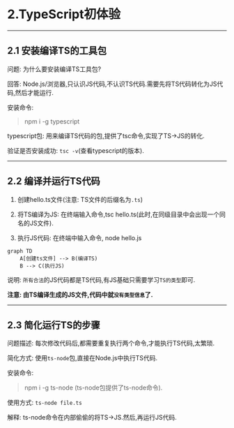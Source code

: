 # 2.TypeScript初体验

<hr />

## 2.1 安装编译TS的工具包

问题: 为什么要安装编译TS工具包?

回答: Node.js/浏览器,只认识JS代码,不认识TS代码.需要先将TS代码转化为JS代码,然后才能运行.

安装命令:

> npm i -g typescript

typescript包: 用来编译TS代码的包,提供了tsc命令,实现了TS->JS的转化.

验证是否安装成功: `tsc -v`(查看typescript的版本).

<hr />

## 2.2 编译并运行TS代码

1. 创建hello.ts文件(注意: TS文件的后缀名为`.ts`)

2. 将TS编译为JS: 在终端输入命令,tsc hello.ts(此时,在同级目录中会出现一个同名的JS文件).

3. 执行JS代码: 在终端中输入命令, node hello.js

    

```mermaid
graph TD
    A[创建ts文件] --> B(编译TS)
    B --> C(执行JS)
```

说明: `所有合法`的JS代码都是TS代码,有JS基础只需要学习`TS的类型`即可.

__注意: 由TS编译生成的JS文件,代码中就`没有类型信息`了.__

<hr />

## 2.3 简化运行TS的步骤

问题描述: 每次修改代码后,都需要重复执行两个命令,才能执行TS代码,太繁琐.

简化方式: 使用`ts-node`包,直接在Node.js中执行TS代码.

安装命令:

> npm i -g ts-node (ts-node包提供了ts-node命令).

使用方式: `ts-node file.ts`

解释: ts-node命令在内部偷偷的将TS->JS.然后,再运行JS代码.